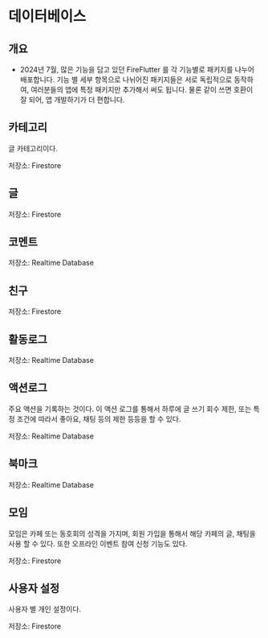 # 데이터베이스

## 개요

- 2024년 7월, 많은 기능을 담고 있던 FireFlutter 를 각 기능별로 패키지를 나누어 배포합니다. 기능 별 세부 항목으로 나뉘어진 패키지들은 서로 독립적으로 동작하여, 여러분들의 앱에 특정 패키지만 추가해서 써도 됩니다. 물론 같이 쓰면 호환이 잘 되어, 앱 개발하기가 더 편합니다.



## 카테고리

글 카테고리이다.

저장소: Firestore


## 글

저장소: Firestore


## 코멘트

저장소: Realtime Database


## 친구

저장소: Firestore


## 활동로그

저장소: Realtime Database

## 액션로그

주요 액션을 기록하는 것이다. 이 액션 로그를 통해서 하루에 글 쓰기 회수 제한, 또는 특정 조건에 따라서 좋아요, 채팅 등의 제한 등등을 할 수 있다.


저장소: Realtime Database


## 북마크

저장소: Realtime Database


## 모임

모임은 카페 또는 동호회의 성격을 가지며, 회원 가입을 통해서 해당 카페의 글, 채팅을 사용 할 수 있다. 또한 오프라인 이벤트 참여 신청 기능도 있다.

저장소: Firestore

## 사용자 설정

사용자 별 개인 설정이다.

저장소: Firestore


